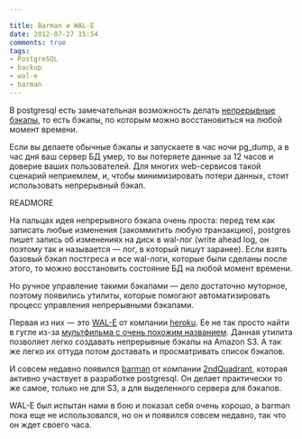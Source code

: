 ```yaml
---

title: Barman и WAL-E
date: 2012-07-27 15:54
comments: true
tags:
- PostgreSQL
- backup
- wal-e
- barman
---
```


В postgresql есть замечательная возможность делать [непрерывные бэкапы](http://www.postgresql.org/docs/9.1/interactive/continuous-archiving.html),
то есть бэкапы, по которым можно восстановиться на любой момент времени.

Если вы делаете обычные бэкапы и запускаете в час ночи pg_dump, а в час дня ваш сервер БД умер, то вы потеряете данные за
12 часов и доверие ваших пользователей. Для многих web-сервисов такой сценарий неприемлем, и, чтобы минимизировать потери
данных, стоит использовать непрерывный бэкап.

READMORE

На пальцах идея непрерывного бэкапа очень проста: перед тем как записать любые изменения (закоммитить любую
транзакцию), postgres пишет запись об изменениях на диск в wal-лог (write ahead log, он поэтому так и называется — лог, в
который пишут заранее). Если взять базовый бэкап постгреса и все wal-логи, которые были сделаны после этого, то можно
восстановить состояние БД на любой момент времени.

Но ручное управление такими бэкапами — дело достаточно муторное, поэтому появились утилиты, которые помогают
автоматизировать процесс управления непрерывными бэкапами.

Первая из них — это [WAL-E](https://github.com/heroku/WAL-E/) от компании [heroku](http://www.heroku.com/). Ее не так просто найти в гугле из-за
[мультфильма с очень похожим названием](http://adisney.go.com/disneyvideos/animatedfilms/wall-e/). Данная утилита
позволяет легко создавать непрерывные бэкапы на Amazon S3. А так же легко их оттуда потом доставать и просматривать
список бэкапов.

И совсем недавно появился [barman](http://www.pgbarman.org/) от компании [2ndQuadrant](http://www.2ndquadrant.com/),
которая активно участвует в разработке postgresql. Он делает практически то же самое, только не для S3, а для
выделенного сервера для бэкапов.

WAL-E был испытан нами в бою и показал себя очень хорошо, а barman пока еще не использовался, но он и появился совсем
недавно, так что он ждет своего часа.

